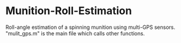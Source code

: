 # Munition-Roll-Estimation
Roll-angle estimation of a spinning munition using multi-GPS sensors.
"mulit_gps.m" is the main file which calls other functions.
